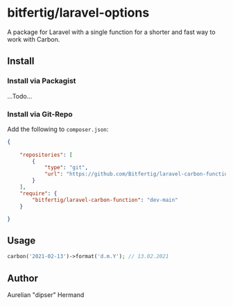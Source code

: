 # bitfertig/laravel-options

A package for Laravel with a single function for a shorter and fast way to work with Carbon.

## Install

### Install via Packagist

...Todo...

### Install via Git-Repo

Add the following to ```composer.json```:
```json
{
    
    "repositories": [
        {
            "type": "git",
            "url": "https://github.com/Bitfertig/laravel-carbon-function.git"
        }
    ],
    "require": {
        "bitfertig/laravel-carbon-function": "dev-main"
    }

}
```


## Usage

```php
carbon('2021-02-13')->format('d.m.Y'); // 13.02.2021
```


## Author

Aurelian "dipser" Hermand